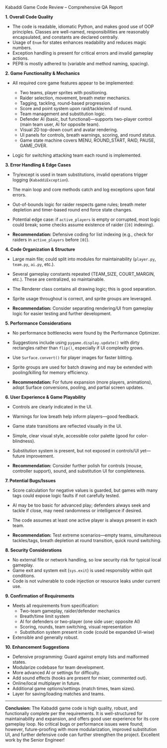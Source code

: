 Kabaddi Game Code Review – Comprehensive QA Report

**1. Overall Code Quality**

- The code is readable, idiomatic Python, and makes good use of OOP principles. Classes are well-named, responsibilities are reasonably encapsulated, and constants are declared centrally.
- Usage of `Enum` for states enhances readability and reduces magic numbers.
- Exception handling is present for critical errors and invalid gameplay actions.
- PEP8 is mostly adhered to (variable and method naming, spacing).

**2. Game Functionality & Mechanics**

- All required core game features appear to be implemented:
  - Two teams, player sprites with positioning.
  - Raider selection, movement, breath meter mechanics.
  - Tagging, tackling, round-based progression.
  - Score and point system upon raid/tackle/end of round.
  - Team management and substitution logic.
  - Defender AI (basic, but functional)—supports two-player control (main team user, AI for opposite team).
  - Visual 2D top-down court and avatar rendering.
  - UI panels for controls, breath warnings, scoring, and round status.
  - Game state machine covers MENU, ROUND_START, RAID, PAUSE, GAME_OVER.

- Logic for switching attacking team each round is implemented.

**3. Error Handling & Edge Cases**

- Try/except is used in team substitutions, invalid operations trigger logging (`KabaddiException`).
- The main loop and core methods catch and log exceptions upon fatal errors.
- Out-of-bounds logic for raider respects game rules; breath meter depletion and timer-based round end force state changes.
- Potential edge case: if `active_players` is empty or corrupted, most logic could break; some checks assume existence of raider (`[0]` indexing).

- **Recommendation:** Defensive coding for list indexing (e.g., check for raiders in `active_players` before `[0]`).

**4. Code Organization & Structure**

- Large main file; could split into modules for maintainability (`player.py`, `team.py`, `ai.py`, etc.).
- Several gameplay constants repeated (TEAM_SIZE, COURT_MARGIN, etc.). These are centralized, so maintainable.
- The Renderer class contains all drawing logic; this is good separation.
- Sprite usage throughout is correct, and sprite groups are leveraged.

- **Recommendation:** Consider separating rendering/UI from gameplay logic for easier testing and further development.

**5. Performance Considerations**

- No performance bottlenecks were found by the Performance Optimizer.
- Suggestions include using `pygame.display.update()` with dirty rectangles rather than `flip()`, especially if UI complexity grows.
- Use `Surface.convert()` for player images for faster blitting.
- Sprite groups are used for batch drawing and may be extended with pooling/killing for memory efficiency.

- **Recommendation:** For future expansion (more players, animations), adopt Surface conversions, pooling, and partial screen updates.

**6. User Experience & Game Playability**

- Controls are clearly indicated in the UI.
- Warnings for low breath help inform players—good feedback.
- Game state transitions are reflected visually in the UI.
- Simple, clear visual style, accessible color palette (good for color-blindness).
- Substitution system is present, but not exposed in controls/UI yet—future improvement.

- **Recommendation:** Consider further polish for controls (mouse, controller support), sound, and substitution UI for completeness.

**7. Potential Bugs/Issues**

- Score calculation for negative values is guarded, but games with many tags could expose logic faults if not carefully tested.
- AI may be too basic for advanced play; defenders always seek and tackle if close, may need randomness or intelligence if desired.
- The code assumes at least one active player is always present in each team.

- **Recommendation:** Test extreme scenarios—empty teams, simultaneous tackles/tags, breath depletion at round transition, quick round switching.

**8. Security Considerations**

- No external file or network handling, so low security risk for typical local gameplay.
- Game exit and system exit (`sys.exit`) is used responsibly within quit conditions.
- Code is not vulnerable to code injection or resource leaks under current use.

**9. Confirmation of Requirements**

- Meets all requirements from specification:
  - Two-team gameplay, raider/defender mechanics
  - Breath/time limit system
  - AI for defenders or two-player (one side user; opposite AI)
  - Scoring, rounds, team switching, visual representation
  - Substitution system present in code (could be expanded UI-wise)
- Extensible and generally robust.

**10. Enhancement Suggestions**

- Defensive programming: Guard against empty lists and malformed states.
- Modularize codebase for team development.
- More advanced AI or settings for difficulty.
- Add sound effects (hooks are present for mixer, commented out).
- Online/local multiplayer in future.
- Additional game options/settings (match times, team sizes).
- Layer for saving/loading matches and teams.

---

**Conclusion:**
The Kabaddi game code is high quality, robust, and functionally complete per the requirements. It is well-structured for maintainability and expansion, and offers good user experience for its core gameplay loop. No critical bugs or performance issues were found; however, future-proofing with more modularization, improved substitution UI, and further defensive code can further strengthen the project. Excellent work by the Senior Engineer!